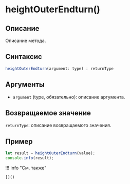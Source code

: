 # heightOuterEndturn()

## Описание
Описание метода.

## Синтаксис
```javascript
heightOuterEndturn(argument: type) : returnType
```

## Аргументы
- `argument` (type, обязательно): описание аргумента.

## Возвращаемое значение
`returnType`: описание возвращаемого значения.

## Пример
```javascript linenums="1"
let result = heightOuterEndturn(value);
console.info(result);
```

!!! info "См. также"

    []()

